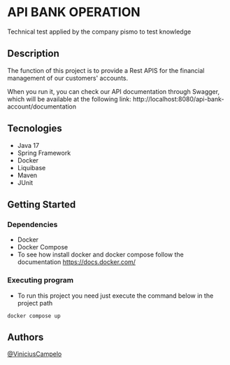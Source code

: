 
# API BANK OPERATION

Technical test applied by the company pismo to test knowledge

## Description

The function of this project is to provide a Rest APIS for the financial management
of our customers' accounts.

When you run it, you can check our API documentation through Swagger, which will be available at the following link:
http://localhost:8080/api-bank-account/documentation

## Tecnologies

* Java 17
* Spring Framework
* Docker
* Liquibase
* Maven
* JUnit

## Getting Started

### Dependencies

* Docker
* Docker Compose
* To see how install docker and docker compose follow the documentation https://docs.docker.com/

### Executing program

* To run this project you need just execute the command below in the project path
```
docker compose up
```

## Authors
[@ViniciusCampelo](https://www.linkedin.com/in/vin%C3%ADciuscampelo/)